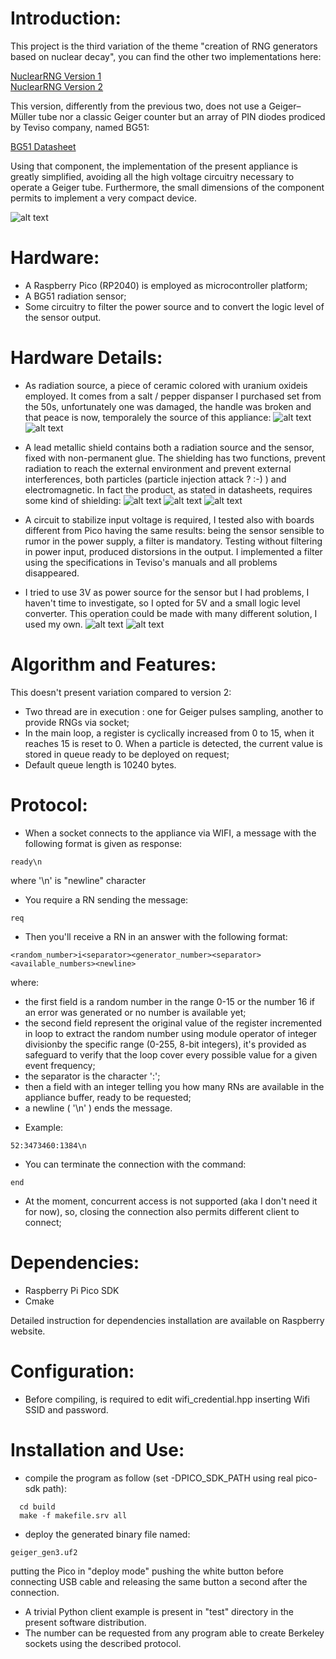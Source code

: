 Introduction:
=============

This project is the third variation of the theme "creation of RNG generators based on nuclear decay",  you can find the other two implementations here:

[NuclearRNG Version 1](https://github.com/gbonacini/nuclear_random_number_generator)<BR>
[NuclearRNG Version 2](https://github.com/gbonacini/nuclear_rng_generation2)

This version, differently from the previous two, does not use a Geiger–Müller tube nor a classic Geiger counter but an array of PIN diodes prodiced by Teviso company, named BG51:
 
[BG51 Datasheet](https://www.teviso.com/file/pdf/bg51-data-specification.pdf)

Using that component, the implementation of the present appliance is greatly simplified, avoiding all the high voltage circuitry necessary to operate a Geiger tube. Furthermore, the small dimensions of the component permits to implement a very compact device.

![alt text](./screenshots/appliance.jpg "Appliance")

Hardware:
=========

* A Raspberry Pico (RP2040) is employed as microcontroller platform;
* A BG51 radiation sensor;
* Some circuitry to filter the power source and to convert the logic level of the sensor output.

Hardware Details:
=================

* As radiation source, a piece of ceramic colored with uranium oxideis employed. It comes from a salt / pepper dispanser I purchased set from the 50s, unfortunately one was damaged, the handle was broken and that peace is now, temporalely the source of this appliance:
![alt text](./screenshots/source_1.jpg "Source")
![alt text](./screenshots/source_2.jpg "Source 2")

* A lead metallic shield contains both a radiation source and the sensor, fixed with non-permanent glue. The shielding has two functions, prevent radiation to reach the external environment and prevent external interferences, both particles (particle injection attack ? :-) ) and electromagnetic. In fact the product, as stated in datasheets, requires some kind of shielding:
![alt text](./screenshots/chamber_1.jpg "Chamber")
![alt text](./screenshots/chamber_2.jpg "Chamber 2")
![alt text](./screenshots/assembly_1.jpg "Chamber 2")

* A circuit to stabilize input voltage is required, I tested also with boards different from Pico having the same results: being the sensor sensible to rumor in the power supply, a filter is mandatory. Testing without filtering in power input, produced distorsions in the output.  I implemented a filter using the specifications in Teviso's manuals and all problems disappeared.

* I tried to use 3V as power source for the sensor but I had problems, I haven't time to investigate, so I opted for 5V and a small logic level converter. This operation could be made with many different solution, I used my own.
![alt text](./screenshots/sensor.jpg "Test")
![alt text](./screenshots/bboard.jpg "Circuit")


Algorithm and Features:
=======================

This doesn't present variation compared to version 2:

* Two thread are in execution : one for Geiger pulses sampling, another to provide RNGs via socket;
* In the main loop, a register is cyclically increased from 0 to 15, when it reaches 15 is reset to 0. When a particle is detected, the current value is stored in queue ready to be deployed on request;
* Default queue length is 10240 bytes.

Protocol:
=========

* When a socket connects to the appliance via WIFI, a message with the following format is given as response:
```shell
ready\n
```
<sp><sp><sp>where '\n' is "newline" character
* You require a RN sending the message:
```shell
req
```
* Then you'll receive a RN in an answer with the following format:
```shell
<random_number>i<separator><generator_number><separator><available_numbers><newline>
```
<sp><sp><sp>where:
  - the first field is a random number in the range 0-15 or the number 16 if an error was generated or no number is available yet;
  - the second field represent the original value of the register incremented in loop to extract the random number using module operator of integer divisionby the specific range (0-255, 8-bit integers), it's provided as safeguard to verify that the loop cover every possible value for a given event frequency; 
  - the separator is the character ':';
  - then a field with an integer telling you how many RNs are available in the appliance buffer, ready to be requested;
  - a newline ( '\n' ) ends the message.
* Example:
```shell
52:3473460:1384\n
```

* You can terminate the connection with the command:
```shell
end
```
* At the moment, concurrent access is not supported (aka I don't need it for now), so, closing the connection also permits different client to connect;

Dependencies:
=============

* Raspberry Pi Pico SDK
* Cmake

Detailed instruction for dependencies installation are available on Raspberry website.

Configuration:
==============

* Before compiling, is required to edit wifi_credential.hpp inserting Wifi SSID and password.

Installation and Use:
=====================

- compile the program as follow (set -DPICO_SDK_PATH using real pico-sdk path):
```shell
  cd build
  make -f makefile.srv all
```
- deploy the generated binary file named:
```shell
geiger_gen3.uf2 
```
  putting the Pico in "deploy mode" pushing the white button before connecting USB cable and releasing the same button a second after the connection.
- A trivial Python client example is present in "test" directory in the present software distribution.
- The number can be requested from any program able to create Berkeley sockets using the described protocol.
